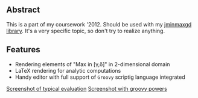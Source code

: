 ## Abstract

This is a part of my coursework '2012. Should be used with my [jminmaxgd library](https://github.com/Xlab/jminmaxgd).
It's a very specific topic, so don't try to realize anything.

## Features

* Rendering elements of "Max in [γ,δ]" in 2-dimensional domain
* LaTeX rendering for analytic computations
* Handy editor with full support of `Groovy` scriptig language integrated

[Screenshot of typical evaluation](http://cl.ly/HnKI/simple.png)
[Screenshot with groovy powers](http://cl.ly/Hlji/complex.png)